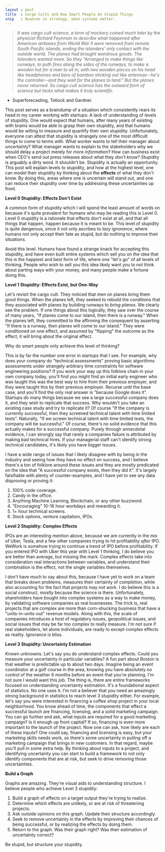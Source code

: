 ```yaml
---
layout : post
title  : Cargo Cults and How Smart People Do Stupid Things
snip   : Nuances in strategy, when systems matter.
---
```


>*It was cargo cult science, a term of mockery coined much later by the physicist Richard Feynman to
describe what happened after American airbases from World War II were removed from remote South Pacific
islands, ending the islanders' only contact with the outside world. The planes had brought wondrous
goods. The Islanders wanted more. So they "Arranged to make things like runways, to puth fires along
the sides of the runways, to make a wooden hut for a man to sit in, with two wooden pieces on his head
like headphones and bars of bamboo sticking out like antennas--he's the controller--and they wait for
the planes to land." But the planes never returned. So cargo cult science has the outward form of science
but lacks what makes it truly scientific.*
- Superforecasting, Tetlock and Gardner.

This post serves as a braindump of a situation which consistently rears its head in my career working with
startups: A lack of understanding of levels of stupidity. One would expect that humans, after many years
of existing with brains would be able to grasp their own stupidity, and that humans would be willing
to measure and quantify their own stupidity. Unfortunately, everyone can attest that stupidity is strangely
one of the most difficult things to come to terms with. What worker wants to tell their manager about
*uncertainty*? What manager wants to explain to the stakeholders why we should delay a project merely
for more *information*? How can business exist when CEO's send out press releases about what they
*don't know*? Stupidity is arguably a dirty word. It shouldn't be. Stupidity is actually an opportunity.
This post will explain levels to stupidity, and how at the highest level, one can model their stupidity
by thinking about the **effects** of what they don't know. By doing this, areas where one is uncertain
will stand out, and one can reduce their stupidity over time by addressing these uncertainties up front.

**Level 0 Stupidity: Effects Don't Exist**

A common form of stupidity which I will spend the least amount of words on because it's quite prevalent
for humans who may be reading this is Level 0. Level 0 stupidity
is a rationale that effects don't exist at all, and that all things that happen, happen because it is
meant to be. This level of stupidity is quite dangerous, since it not only ascribes to *lazy ignorance*,
where humans not only accept their fate as stupid, but do nothing to improve their situations.

Avoid this level. Humans have found a strange knack for accepting this stupidity, and have even built entire
systems which sell you on the idea that this is the happiest and best form of life, where one "let's go"
of all levels of thinking. People who wish to sell you this idea likely want you to not think about
parting ways with your money, and many people make a fortune doing this.

**Level 1 Stupidity: Effects Exist, but One-Way**

Let's revisit the cargo cult. They noticed that men on planes bring them good things. When the planes
left, they seeked to rebuild the conditions that they associated with planes by building runways to
*bring planes*. We clearly see the problem. If one things about this logically, they saw over the
course of many years, "If planes come to our island, then there is a runway." When the planes left,
they committed to the affirming the consequent by asserting "If there is a runway, then planes will come
to our island." They were conditioned on one effect, and assumed by "flipping" the outcome as the effect,
it will bring about the original effect.

Why do smart people only achieve this level of thinking?

This is by far the number one error in startups that I see. For example, why does your company do
"technical assessments" proving basic algorithms assessments under strangely arbitrary time constraints
for software engineering positions? If you
work your way up this folklore chain in your own company today, you'll find you might find an initial
early engineer who was taught this was the best way to hire from their previous employer, and they were
taught this by their previous employer. Recurse until the base case, and you'll find the only real
answer is "because Google does it". Startups do many things because we see a large successful company
does it, and they wish to replicate that success. Why wouldn't you take an existing case study and try
to replicate it? Of course "If the company is currently successful, then they screened technical talent
with time limited tests". Naturally, "If we screen technical talent with time limited tests, the company
will be successful." Of course, there's no solid evidence that this actually makes for a successful
company. Purely through annecdotal evidence, I can strongly say that rarely a companies failure is
attributed by making bad technical hires. If your managerial staff can't identify strong technical
candidates, it's likely you have bigger issues.

I have a wide range of issues that I likely disagree with by being in the industry and seeing how
they have no effect on success, and I believe there's a ton of folklore around these issues and they
are mostly predicated on the idea that "A successful company exists, then they did it". It's largely
falsifiable with plenty of counter-examples, and I have yet to see any data disproving or proving it:
1. 100% code coverage.
2. Candy in the office.
3. Anything Machine Learning, Blockchain, or any other buzzword.
4. "Encouraging" 10-16 hour workdays and rewarding it.
5. 1+ hour technical screens.
6. Stock options, venture capitalism, IPOs.

**Level 2 Stupidity: Complex Effects**

IPOs are an interesting mention above, because we are currently in the mix of Uber, Tesla,
and a few other companies trying to hit profitability *after* IPO. WeWork is somehow trying to continue
a trend of IPO before profitability. If you entered IPO with Uber this year with Level 1 thinking,
I do believe you are better than average, but missing the mark. Complex effects take into consideration
real interactions between variables, and understand their combination is the effect, not the single
variables themselves.

I don't have much to say about this, because I have yet to work on a team that breaks down problems,
measures their certainty of completion, while also accounting for the fact that projects may not work.
I do believe this is a social construct, mostly because the science is there. Unfortunately, shareholders
have bought into complex systems as a way to make money, by validating software companies as real businesses.
The trick is, real projects that are complex are more than corn-shucking business that have a "units-in-units-out"
revenue models. Along with this, the scale of companies introduces a host of regulatory issues, geopolitical issues, and
social issues that may be far too complex to really measure. I'm not sure if real stakeholders,
let alone individuals, are ready to except complex effects as reality. Ignorance is bliss.

**Level 3 Stupidity: Uncertainty Estimation**

Known unknowns. Let's say you do understand complex effects. Could you measure your uncertainty in
particular variables? A fun part about Boston is that weather is predictable up to about two days.
Imagine being an event coordinator at a golf course in the area, knowing you have absolutely no control of
the weather 6 months before an event that you're planning. I'm not sure I would want this job. The thing
is, there are entire frameworks focused on understanding uncertainty estimation. It's a foundational
aspect of statistics. No one uses it. I'm not a believer that you need an amazingly strong background in statistics
to reach level 3 stupidity either. For example, let's say you were interested in financing a coffee shop
project in your local neighborhood. You know ahead of time, the components that effect a successful launch are
financing, licensing, and a solid marketing campaign. You can go further and ask, what inputs are required
for a good marketing campaign? Is it enough up front capital? If so, financing is even more important to
the launch of the project. Now one can ask, how likely are each of these inputs? One could say, financing
and licensing is easy, but your marketing skills needs work, so there's some uncertainty in pulling off
a marketing campaign that brings in new customers. In that regard, maybe you'll pull in some extra
help. By thinking about inputs to a project, and identifying uncertainty you can start to build a framework
to not only identify components that are at risk, but seek to drive removing those uncertainties.

**Build a Graph**

Graphs are amazing. They're visual aids to understanding structure. I believe people who achieve Level 3 stupidity:
1. Build a graph of effects on a target output they're trying to realize.
2. Determine which effects are unlikely, or are at risk of threatening projects.
3. Ask outside opinions on this graph. Update their structure accordingly.
4. Seek to remove uncertainty in the effects by improving their chances of being successful, or by realizing the effects
by doing them.
5. Return to the graph. Was their graph right? Was their estimation of uncertainty correct? 

Be stupid, but structure your stupidity.

